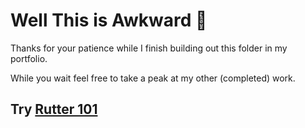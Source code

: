 # Well This is Awkward 👀

Thanks for your patience while I finish building out this folder in my portfolio. 

While you wait feel free to take a peak at my other (completed) work.

## Try [Rutter 101](API-Documentation/Rutter-101.md)
